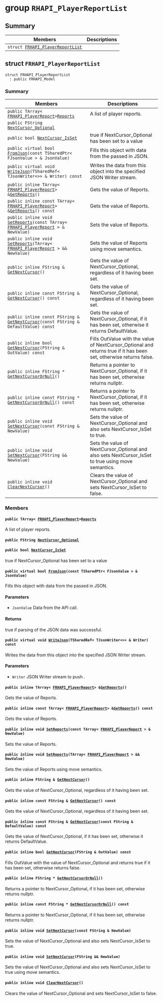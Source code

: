 # group `RHAPI_PlayerReportList` <a id="group__RHAPI__PlayerReportList"></a>

## Summary

 Members                        | Descriptions                                
--------------------------------|---------------------------------------------
`struct `[`FRHAPI_PlayerReportList`](#structFRHAPI__PlayerReportList) | 

## struct `FRHAPI_PlayerReportList` <a id="structFRHAPI__PlayerReportList"></a>

```
struct FRHAPI_PlayerReportList
  : public FRHAPI_Model
```

### Summary

 Members                        | Descriptions                                
--------------------------------|---------------------------------------------
`public TArray< `[`FRHAPI_PlayerReport`](RHAPI_PlayerReport.md#structFRHAPI__PlayerReport)` > `[`Reports`](#structFRHAPI__PlayerReportList_1a2aa38535b7e7f169fe8618b8f73f6b23) | A list of player reports.
`public FString `[`NextCursor_Optional`](#structFRHAPI__PlayerReportList_1a4d45b8f1bb857affbfb798b0cceb5eca) | 
`public bool `[`NextCursor_IsSet`](#structFRHAPI__PlayerReportList_1a816afdbdd1ed75fdb91b846d256ccff7) | true if NextCursor_Optional has been set to a value
`public virtual bool `[`FromJson`](#structFRHAPI__PlayerReportList_1a35c3b7d3bf0a1200a5e3b7766e9d6791)`(const TSharedPtr< FJsonValue > & JsonValue)` | Fills this object with data from the passed in JSON.
`public virtual void `[`WriteJson`](#structFRHAPI__PlayerReportList_1af52fdacc5ab1edb915ff30eca7971f9a)`(TSharedRef< TJsonWriter<>> & Writer) const` | Writes the data from this object into the specified JSON Writer stream.
`public inline TArray< `[`FRHAPI_PlayerReport`](RHAPI_PlayerReport.md#structFRHAPI__PlayerReport)` > & `[`GetReports`](#structFRHAPI__PlayerReportList_1a87faa5f2a1978aa23154bd3799bcc58c)`()` | Gets the value of Reports.
`public inline const TArray< `[`FRHAPI_PlayerReport`](RHAPI_PlayerReport.md#structFRHAPI__PlayerReport)` > & `[`GetReports`](#structFRHAPI__PlayerReportList_1a2c771f452dc175ad3ded707c81e84d46)`() const` | Gets the value of Reports.
`public inline void `[`SetReports`](#structFRHAPI__PlayerReportList_1a8940641b4941728f428fdf15d3e6b5bd)`(const TArray< `[`FRHAPI_PlayerReport`](RHAPI_PlayerReport.md#structFRHAPI__PlayerReport)` > & NewValue)` | Sets the value of Reports.
`public inline void `[`SetReports`](#structFRHAPI__PlayerReportList_1a27f6c87b64e042b64290037f747a1e81)`(TArray< `[`FRHAPI_PlayerReport`](RHAPI_PlayerReport.md#structFRHAPI__PlayerReport)` > && NewValue)` | Sets the value of Reports using move semantics.
`public inline FString & `[`GetNextCursor`](#structFRHAPI__PlayerReportList_1a6cd14617f35a73d16d0459839cfb3628)`()` | Gets the value of NextCursor_Optional, regardless of it having been set.
`public inline const FString & `[`GetNextCursor`](#structFRHAPI__PlayerReportList_1aa7aea1554c08eaebaf53291262b25065)`() const` | Gets the value of NextCursor_Optional, regardless of it having been set.
`public inline const FString & `[`GetNextCursor`](#structFRHAPI__PlayerReportList_1af907510cb4338e2d639000f4e93ea437)`(const FString & DefaultValue) const` | Gets the value of NextCursor_Optional, if it has been set, otherwise it returns DefaultValue.
`public inline bool `[`GetNextCursor`](#structFRHAPI__PlayerReportList_1a056873628b3064f690b0e3b3b95e2a82)`(FString & OutValue) const` | Fills OutValue with the value of NextCursor_Optional and returns true if it has been set, otherwise returns false.
`public inline FString * `[`GetNextCursorOrNull`](#structFRHAPI__PlayerReportList_1a5fcb509d158e73cf0d8f2c1241734915)`()` | Returns a pointer to NextCursor_Optional, if it has been set, otherwise returns nullptr.
`public inline const FString * `[`GetNextCursorOrNull`](#structFRHAPI__PlayerReportList_1a86273133028498b69add4b7e4f1561f0)`() const` | Returns a pointer to NextCursor_Optional, if it has been set, otherwise returns nullptr.
`public inline void `[`SetNextCursor`](#structFRHAPI__PlayerReportList_1a71055ba7d14a00d592706d38b4919959)`(const FString & NewValue)` | Sets the value of NextCursor_Optional and also sets NextCursor_IsSet to true.
`public inline void `[`SetNextCursor`](#structFRHAPI__PlayerReportList_1ad36da1e9f842712316b2991aa074d0a7)`(FString && NewValue)` | Sets the value of NextCursor_Optional and also sets NextCursor_IsSet to true using move semantics.
`public inline void `[`ClearNextCursor`](#structFRHAPI__PlayerReportList_1ac1b15032630eadb1e319eebebaa19127)`()` | Clears the value of NextCursor_Optional and sets NextCursor_IsSet to false.

### Members

#### `public TArray< `[`FRHAPI_PlayerReport`](RHAPI_PlayerReport.md#structFRHAPI__PlayerReport)` > `[`Reports`](#structFRHAPI__PlayerReportList_1a2aa38535b7e7f169fe8618b8f73f6b23) <a id="structFRHAPI__PlayerReportList_1a2aa38535b7e7f169fe8618b8f73f6b23"></a>

A list of player reports.

#### `public FString `[`NextCursor_Optional`](#structFRHAPI__PlayerReportList_1a4d45b8f1bb857affbfb798b0cceb5eca) <a id="structFRHAPI__PlayerReportList_1a4d45b8f1bb857affbfb798b0cceb5eca"></a>

#### `public bool `[`NextCursor_IsSet`](#structFRHAPI__PlayerReportList_1a816afdbdd1ed75fdb91b846d256ccff7) <a id="structFRHAPI__PlayerReportList_1a816afdbdd1ed75fdb91b846d256ccff7"></a>

true if NextCursor_Optional has been set to a value

#### `public virtual bool `[`FromJson`](#structFRHAPI__PlayerReportList_1a35c3b7d3bf0a1200a5e3b7766e9d6791)`(const TSharedPtr< FJsonValue > & JsonValue)` <a id="structFRHAPI__PlayerReportList_1a35c3b7d3bf0a1200a5e3b7766e9d6791"></a>

Fills this object with data from the passed in JSON.

#### Parameters
* `JsonValue` Data from the API call.

#### Returns
true if parsing of the JSON data was successful.

#### `public virtual void `[`WriteJson`](#structFRHAPI__PlayerReportList_1af52fdacc5ab1edb915ff30eca7971f9a)`(TSharedRef< TJsonWriter<>> & Writer) const` <a id="structFRHAPI__PlayerReportList_1af52fdacc5ab1edb915ff30eca7971f9a"></a>

Writes the data from this object into the specified JSON Writer stream.

#### Parameters
* `Writer` JSON Writer stream to push .

#### `public inline TArray< `[`FRHAPI_PlayerReport`](RHAPI_PlayerReport.md#structFRHAPI__PlayerReport)` > & `[`GetReports`](#structFRHAPI__PlayerReportList_1a87faa5f2a1978aa23154bd3799bcc58c)`()` <a id="structFRHAPI__PlayerReportList_1a87faa5f2a1978aa23154bd3799bcc58c"></a>

Gets the value of Reports.

#### `public inline const TArray< `[`FRHAPI_PlayerReport`](RHAPI_PlayerReport.md#structFRHAPI__PlayerReport)` > & `[`GetReports`](#structFRHAPI__PlayerReportList_1a2c771f452dc175ad3ded707c81e84d46)`() const` <a id="structFRHAPI__PlayerReportList_1a2c771f452dc175ad3ded707c81e84d46"></a>

Gets the value of Reports.

#### `public inline void `[`SetReports`](#structFRHAPI__PlayerReportList_1a8940641b4941728f428fdf15d3e6b5bd)`(const TArray< `[`FRHAPI_PlayerReport`](RHAPI_PlayerReport.md#structFRHAPI__PlayerReport)` > & NewValue)` <a id="structFRHAPI__PlayerReportList_1a8940641b4941728f428fdf15d3e6b5bd"></a>

Sets the value of Reports.

#### `public inline void `[`SetReports`](#structFRHAPI__PlayerReportList_1a27f6c87b64e042b64290037f747a1e81)`(TArray< `[`FRHAPI_PlayerReport`](RHAPI_PlayerReport.md#structFRHAPI__PlayerReport)` > && NewValue)` <a id="structFRHAPI__PlayerReportList_1a27f6c87b64e042b64290037f747a1e81"></a>

Sets the value of Reports using move semantics.

#### `public inline FString & `[`GetNextCursor`](#structFRHAPI__PlayerReportList_1a6cd14617f35a73d16d0459839cfb3628)`()` <a id="structFRHAPI__PlayerReportList_1a6cd14617f35a73d16d0459839cfb3628"></a>

Gets the value of NextCursor_Optional, regardless of it having been set.

#### `public inline const FString & `[`GetNextCursor`](#structFRHAPI__PlayerReportList_1aa7aea1554c08eaebaf53291262b25065)`() const` <a id="structFRHAPI__PlayerReportList_1aa7aea1554c08eaebaf53291262b25065"></a>

Gets the value of NextCursor_Optional, regardless of it having been set.

#### `public inline const FString & `[`GetNextCursor`](#structFRHAPI__PlayerReportList_1af907510cb4338e2d639000f4e93ea437)`(const FString & DefaultValue) const` <a id="structFRHAPI__PlayerReportList_1af907510cb4338e2d639000f4e93ea437"></a>

Gets the value of NextCursor_Optional, if it has been set, otherwise it returns DefaultValue.

#### `public inline bool `[`GetNextCursor`](#structFRHAPI__PlayerReportList_1a056873628b3064f690b0e3b3b95e2a82)`(FString & OutValue) const` <a id="structFRHAPI__PlayerReportList_1a056873628b3064f690b0e3b3b95e2a82"></a>

Fills OutValue with the value of NextCursor_Optional and returns true if it has been set, otherwise returns false.

#### `public inline FString * `[`GetNextCursorOrNull`](#structFRHAPI__PlayerReportList_1a5fcb509d158e73cf0d8f2c1241734915)`()` <a id="structFRHAPI__PlayerReportList_1a5fcb509d158e73cf0d8f2c1241734915"></a>

Returns a pointer to NextCursor_Optional, if it has been set, otherwise returns nullptr.

#### `public inline const FString * `[`GetNextCursorOrNull`](#structFRHAPI__PlayerReportList_1a86273133028498b69add4b7e4f1561f0)`() const` <a id="structFRHAPI__PlayerReportList_1a86273133028498b69add4b7e4f1561f0"></a>

Returns a pointer to NextCursor_Optional, if it has been set, otherwise returns nullptr.

#### `public inline void `[`SetNextCursor`](#structFRHAPI__PlayerReportList_1a71055ba7d14a00d592706d38b4919959)`(const FString & NewValue)` <a id="structFRHAPI__PlayerReportList_1a71055ba7d14a00d592706d38b4919959"></a>

Sets the value of NextCursor_Optional and also sets NextCursor_IsSet to true.

#### `public inline void `[`SetNextCursor`](#structFRHAPI__PlayerReportList_1ad36da1e9f842712316b2991aa074d0a7)`(FString && NewValue)` <a id="structFRHAPI__PlayerReportList_1ad36da1e9f842712316b2991aa074d0a7"></a>

Sets the value of NextCursor_Optional and also sets NextCursor_IsSet to true using move semantics.

#### `public inline void `[`ClearNextCursor`](#structFRHAPI__PlayerReportList_1ac1b15032630eadb1e319eebebaa19127)`()` <a id="structFRHAPI__PlayerReportList_1ac1b15032630eadb1e319eebebaa19127"></a>

Clears the value of NextCursor_Optional and sets NextCursor_IsSet to false.

